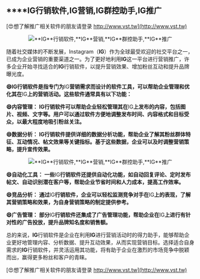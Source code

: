 ## ****IG**行销软件,**IG**营销,**IG**群控助手,**IG**推广**

[😍想了解推广相关软件的朋友请登录 http://www.vst.tw](http://www.vst.tw)

 <center><img src="https://vst.tw/MP4/tuiguang/png/0.png" alt="**IG**行销软件,**IG**营销,**IG**群控助手,**IG**推广"></center>

随着社交媒体的不断发展，Instagram（**IG**）作为全球最受欢迎的社交平台之一，已成为企业营销的重要渠道之一。为了更好地利用**IG**这一平台进行营销推广，许多企业开始寻找适合的**IG**行销软件，以提升营销效果、增加粉丝互动和提升品牌曝光度。

**😄**IG**行销软件是指专门为**IG**营销需求而设计的软件工具，可以帮助企业管理和优化其在**IG**上的营销活动。这些软件通常具有以下功能：**

**😄内容管理： **IG**行销软件可以帮助企业轻松管理其在**IG**上发布的内容，包括图片、视频、文字等。用户可以通过软件方便地调整发布时间、内容格式和目标受众，以最大程度地吸引粉丝关注。**

**😄数据分析： **IG**行销软件提供详细的数据分析功能，帮助企业了解其粉丝群体特征、互动情况、帖文效果等关键指标。基于这些数据，企业可以及时调整营销策略，提升宣传效果。**

 <center><img src="https://vst.tw/MP4/tuiguang/png/3.png" alt="**IG**行销软件,**IG**营销,**IG**群控助手,**IG**推广"></center>

**😄自动化工具： 一些**IG**行销软件还提供自动化功能，如自动回复评论、定时发布帖文、自动识别潜在客户等，帮助企业节省时间和人力成本，提高工作效率。**

**😄竞品分析： 通过**IG**行销软件，企业可以轻松监测竞争对手在**IG**上的表现，了解其营销策略和效果，为自身营销策略的制定提供参考。**

**😄广告管理： 部分**IG**行销软件还集成了广告管理功能，帮助企业在**IG**上进行有针对性的广告投放，提升品牌知名度和销售额。**

总的来说，**IG**行销软件是企业在利用**IG**进行营销活动时的得力助手，能够帮助企业更好地管理内容、分析数据、提升互动效果，从而实现营销目标。选择适合自身需求的**IG**行销软件，并灵活运用其功能，将有助于企业在激烈的市场竞争中脱颖而出，赢得更多粉丝和客户的青睐。

[😍想了解推广相关软件的朋友请登录 http://www.vst.tw](http://www.vst.tw)



